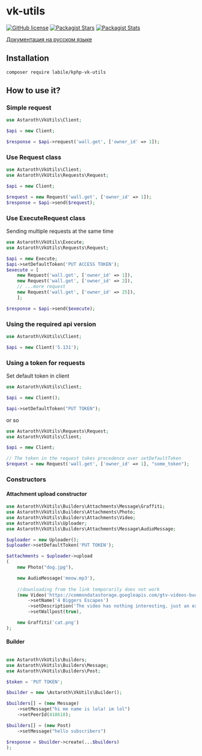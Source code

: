 # vk-utils

[![GitHub license](https://img.shields.io/badge/license-BSD-green.svg)](https://github.com/labi-le/vk-utils/blob/main/LICENSE)
[![Packagist Stars](https://img.shields.io/packagist/stars/labile/kphp-vk-utils)](https://packagist.org/packages/labile/vk-utils/stats)
[![Packagist Stats](https://img.shields.io/packagist/dt/labile/kphp-vk-utils)](https://packagist.org/packages/labile/vk-utils/stats)

[Документация на русском языке](README_RU.md)

## Installation

`composer require labile/kphp-vk-utils`

## How to use it?

### Simple request

```php
use Astaroth\VkUtils\Client;

$api = new Client;

$response = $api->request('wall.get', ['owner_id' => 1]);
```

### Use Request class

```php
use Astaroth\VkUtils\Client;
use Astaroth\VkUtils\Requests\Request;

$api = new Client;

$request = new Request('wall.get', ['owner_id' => 1]);
$response = $api->send($request);
```

### Use ExecuteRequest class

Sending multiple requests at the same time

```php
use Astaroth\VkUtils\Execute;
use Astaroth\VkUtils\Requests\Request;

$api = new Execute;
$api->setDefaultToken('PUT ACCESS TOKEN');
$execute = [
    new Request('wall.get', ['owner_id' => 1]),
    new Request('wall.get', ['owner_id' => 2]),
    // ...more request
    new Request('wall.get', ['owner_id' => 25]),
    ];

$response = $api->send($execute);
```

### Using the required api version

```php
use Astaroth\VkUtils\Client;

$api = new Client('5.131');
```

### Using a token for requests

Set default token in client

```php
use Astaroth\VkUtils\Client;

$api = new Client();

$api->setDefaultToken("PUT TOKEN");
```

or so

```php
use Astaroth\VkUtils\Requests\Request;
use Astaroth\VkUtils\Client;

$api = new Client;

// The token in the request takes precedence over setDefaultToken
$request = new Request('wall.get', ['owner_id' => 1], "some_token");
```

### Constructors

#### Attachment upload constructor

```php
use Astaroth\VkUtils\Builders\Attachments\Message\Graffiti;
use Astaroth\VkUtils\Builders\Attachments\Photo;
use Astaroth\VkUtils\Builders\Attachments\Video;
use Astaroth\VkUtils\Uploader;
use Astaroth\VkUtils\Builders\Attachments\Message\AudioMessage;

$uploader = new Uploader();
$uploader->setDefaultToken('PUT TOKEN');

$attachments = $uploader->upload
(
    new Photo("dog.jpg"),

    new AudioMessage('meow.mp3'),
    
    //downloading from the link temporarily does not work
    (new Video('https://commondatastorage.googleapis.com/gtv-videos-bucket/sample/ForBiggerEscapes.mp4'))
        ->setName('4 Biggers Escapes')
        ->setDescription('The video has nothing interesting, just an example')
        ->setWallpost(true),

    new Graffiti('cat.png')
);
```

#### Builder

```php

use Astaroth\VkUtils\Builders;
use Astaroth\VkUtils\Builders\Message;
use Astaroth\VkUtils\Builders\Post;

$token = 'PUT TOKEN';

$builder = new \Astaroth\VkUtils\Builder();

$builders[] = (new Message)
    ->setMessage("hi me name is lola! im lol")
    ->setPeerId(418618);

$builders[] = (new Post)
    ->setMessage("hello subscribers")

$response = $builder->create(...$builders)
);
```
